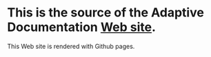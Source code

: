 This is the source of the Adaptive Documentation [Web site](http://www.adaptive.tools/).
=======

This Web site is rendered with Github pages.
